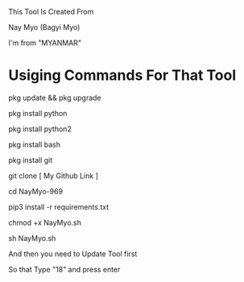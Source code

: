 This Tool Is Created From

Nay Myo (Bagyi Myo)

I'm from "MYANMAR"

Usiging Commands For That Tool
==============================

pkg update && pkg upgrade

pkg install python

pkg install python2

pkg install bash

pkg install git

git clone [ My Github Link ]

cd NayMyo-969

pip3 install -r requirements.txt

chmod +x NayMyo.sh

sh NayMyo.sh

And then you need to Update Tool first

So that Type "18" and press enter
